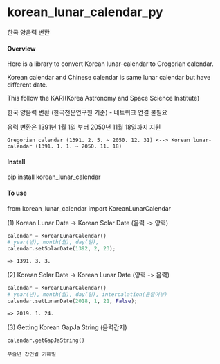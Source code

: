 # korean_lunar_calendar_py
한국 양음력 변환

#### Overview
Here is a library to convert Korean lunar-calendar to Gregorian calendar.

Korean calendar and Chinese calendar is same lunar calendar but have different date.

This follow the KARI(Korea Astronomy and Space Science Institute)

한국 양음력 변환 (한국천문연구원 기준) - 네트워크 연결 불필요

음력 변환은 1391년 1월 1일 부터 2050년 11월 18일까지 지원

````
Gregorian calendar (1391. 2. 5. ~ 2050. 12. 31) <--> Korean lunar-calendar (1391. 1. 1. ~ 2050. 11. 18)
````
#### Install

pip install korean_lunar_calendar

#### To use

from korean_lunar_calendar import KoreanLunarCalendar

(1) Korean Lunar Date -> Korean Solar Date (음력 -> 양력)
```python
calendar = KoreanLunarCalendar()
# year(년), month(월), day(일),
calendar.setSolarDate(1392, 2, 23);
```

```
=> 1391. 3. 3.
```
(2) Korean Solar Date -> Korean Lunar Date (양력 -> 음력)
```python
calendar = KoreanLunarCalendar()
# year(년), month(월), day(일), intercalation(윤달여부)
calendar.setLunarDate(2018, 1, 21, False); 
```

```
=> 2019. 1. 24.
```

(3) Getting Korean GapJa String (음력간지)
```python
calendar.getGapJaString()
```

```
무술년 갑인월 기해일
```
